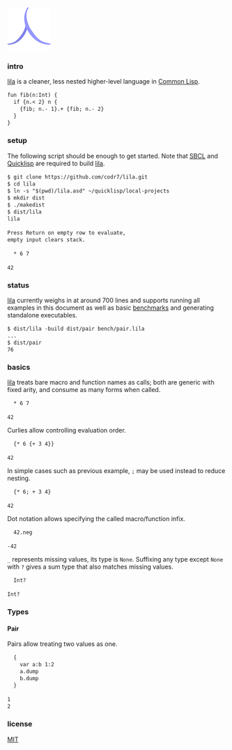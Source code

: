 ![Logo](logo.png)

### intro
[lila](https://github.com/codr7/lila) is a cleaner, less nested higher-level language in [Common Lisp](http://www.lispworks.com/documentation/HyperSpec/Front/). 

```
fun fib(n:Int) {
  if {n.< 2} n {
    {fib; n.- 1}.+ {fib; n.- 2}
  }
}
```

### setup
The following script should be enough to get started. Note that [SBCL](http://www.sbcl.org/) and [Quicklisp](https://www.quicklisp.org/beta/) are required to build [lila](https://github.com/codr7/lila).

```
$ git clone https://github.com/codr7/lila.git
$ cd lila
$ ln -s "$(pwd)/lila.asd" ~/quicklisp/local-projects
$ mkdir dist
$ ./makedist
$ dist/lila
lila

Press Return on empty row to evaluate,
empty input clears stack.

  * 6 7

42
```

### status
[lila](https://github.com/codr7/lila) currently weighs in at around 700 lines and supports running all examples in this document as well as basic [benchmarks](https://github.com/codr7/lila/blob/master/bench/) and generating standalone executables.

```
$ dist/lila -build dist/pair bench/pair.lila
...
$ dist/pair
76
```

### basics
[lila](https://github.com/codr7/lila) treats bare macro and function names as calls; both are generic with fixed arity, and consume as many forms when called.

```
  * 6 7

42
```

Curlies allow controlling evaluation order.

```
  {* 6 {+ 3 4}}
  
42
```

In simple cases such as previous example, `;` may be used instead to reduce nesting.

```
  {* 6; + 3 4}
  
42
```

Dot notation allows specifying the called macro/function infix.

```
  42.neg
  
-42
```

`_` represents missing values, its type is `None`. Suffixing any type except `None` with `?` gives a sum type that also matches missing values.

```
  Int?

Int?
```

### Types

#### Pair
Pairs allow treating two values as one.

```
  {
    var a:b 1:2
    a.dump
    b.dump
  }

1
2
```

### license
[MIT](https://github.com/codr7/lila/blob/master/LICENSE.txt)